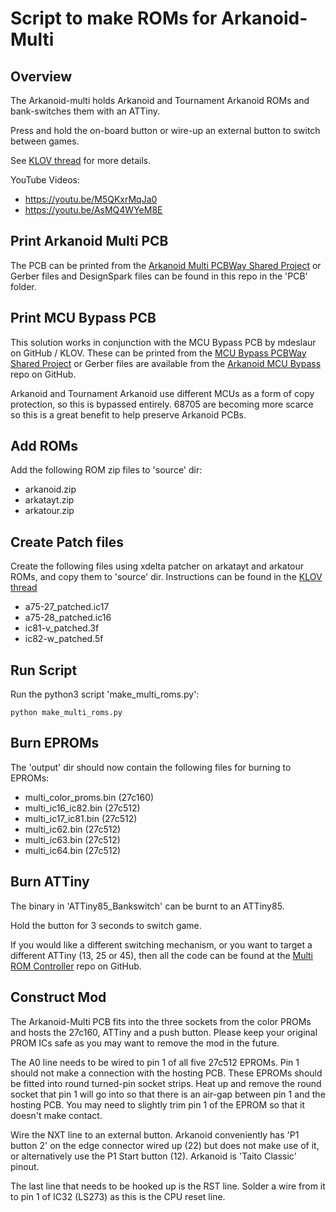 # Script to make ROMs for Arkanoid-Multi

## Overview

The Arkanoid-multi holds Arkanoid and Tournament Arkanoid ROMs and bank-switches them with an ATTiny.

Press and hold the on-board button or wire-up an external button to switch between games.

See [KLOV thread](https://forums.arcade-museum.com/threads/arkanoid-freeplay-rom.508179/) for more details.

YouTube Videos:

- https://youtu.be/M5QKxrMqJa0
- https://youtu.be/AsMQ4WYeM8E

## Print Arkanoid Multi PCB

The PCB can be printed from the [Arkanoid Multi PCBWay Shared Project](https://www.pcbway.com/project/shareproject/Arkanoid_Multi_PCB_v1_1_5169cf60.html) or Gerber files and DesignSpark files can be found in this repo in the 'PCB' folder.

## Print MCU Bypass PCB

This solution works in conjunction with the MCU Bypass PCB by mdeslaur on GitHub / KLOV. These can be printed from the [MCU Bypass PCBWay Shared Project](https://www.pcbway.com/project/shareproject/Arkanoid_MCU_Bypass_PCB_v1_2_2c4eb5f2.html) or Gerber files are available from the [Arkanoid MCU Bypass](https://github.com/mdeslaur/arkanoid-mpu-bypass) repo on GitHub.

Arkanoid and Tournament Arkanoid use different MCUs as a form of copy protection, so this is bypassed entirely. 68705 are becoming more scarce so this is a great benefit to help preserve Arkanoid PCBs.

## Add ROMs

Add the following ROM zip files to 'source' dir:

- arkanoid.zip
- arkatayt.zip
- arkatour.zip

## Create Patch files

Create the following files using xdelta patcher on arkatayt and arkatour ROMs, and copy them to 'source' dir. Instructions can be found in the [KLOV thread](https://forums.arcade-museum.com/threads/arkanoid-freeplay-rom.508179/)

- a75-27_patched.ic17
- a75-28_patched.ic16
- ic81-v_patched.3f
- ic82-w_patched.5f

## Run Script

Run the python3 script 'make_multi_roms.py':

``` python make_multi_roms.py ```

## Burn EPROMs

The 'output' dir should now contain the following files for burning to EPROMs:

- multi_color_proms.bin (27c160)
- multi_ic16_ic82.bin (27c512)
- multi_ic17_ic81.bin (27c512)
- multi_ic62.bin (27c512)
- multi_ic63.bin (27c512)
- multi_ic64.bin (27c512)

## Burn ATTiny

The binary in 'ATTiny85_Bankswitch' can be burnt to an ATTiny85.

Hold the button for 3 seconds to switch game.

If you would like a different switching mechanism, or you want to target a different ATTiny (13, 25 or 45), then all the code can be found at the [Multi ROM Controller](https://github.com/Phillrb/multi_rom_controller) repo on GitHub.

## Construct Mod

The Arkanoid-Multi PCB fits into the three sockets from the color PROMs and hosts the 27c160, ATTiny and a push button. Please keep your original PROM ICs safe as you may want to remove the mod in the future.

The A0 line needs to be wired to pin 1 of all five 27c512 EPROMs. Pin 1 should not make a connection with the hosting PCB. These EPROMs should be fitted into round turned-pin socket strips. Heat up and remove the round socket that pin 1 will go into so that there is an air-gap between pin 1 and the hosting PCB. You may need to slightly trim pin 1 of the EPROM so that it doesn't make contact.

Wire the NXT line to an external button. Arkanoid conveniently has 'P1 button 2' on the edge connector wired up (22) but does not make use of it, or alternatively use the P1 Start button (12). Arkanoid is 'Taito Classic' pinout.

The last line that needs to be hooked up is the RST line. Solder a wire from it to pin 1 of IC32 (LS273) as this is the CPU reset line. 
